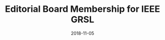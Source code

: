---
date: 2018-11-05
title: Editorial Board Membership for IEEE GRSL
abstract:

text: |
    Prof. Dr. Demir has been appointed as an Associate Editor for the IEEE Geoscience and Remote Sensing Letters.

main_page_image: ieee-grss-logo.jpg

---